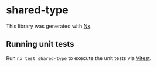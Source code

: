 # shared-type

This library was generated with [Nx](https://nx.dev).

## Running unit tests

Run `nx test shared-type` to execute the unit tests via [Vitest](https://vitest.dev/).
